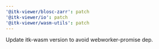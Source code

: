 ```yaml
---
'@itk-viewer/blosc-zarr': patch
'@itk-viewer/io': patch
'@itk-viewer/wasm-utils': patch
---
```


Update itk-wasm version to avoid webworker-promise dep.
